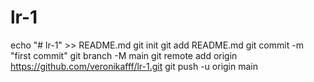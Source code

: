 # lr-1
echo "# lr-1" >> README.md
git init
git add README.md
git commit -m "first commit"
git branch -M main
git remote add origin https://github.com/veronikafff/lr-1.git
git push -u origin main
